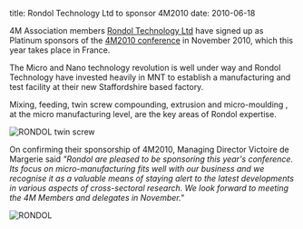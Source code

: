 title: Rondol Technology Ltd to sponsor 4M2010
date: 2010-06-18 

4M Association members [Rondol Technology Ltd](http://www.rondol.com/) have signed up as Platinum sponsors of the [4M2010 conference](/4m-association/conference/2010/2010.html) in November 2010, which this year takes place in France.
<!--break-->
The Micro and Nano technology revolution is well under way and Rondol Technology have invested heavily in MNT  to establish a manufacturing and test facility at their new Staffordshire based factory.  

Mixing, feeding, twin screw compounding, extrusion and micro-moulding , at the micro manufacturing level, are the key areas of Rondol expertise.   
 
  ![RONDOL twin screw](/4m-association/images/microlab_screws.jpg)  


On confirming their sponsorship of 4M2010, Managing Director Victoire de Margerie said *"Rondol are pleased to be sponsoring this year's conference. Its focus on micro-manufacturing fits well with our business and we recognise it as a valuable means of staying alert to the latest developments in various aspects of cross-sectoral research. We look forward to meeting the 4M Members and delegates in November."*


  
![RONDOL](/4m-association/images/logo_web_address_400.jpg)
